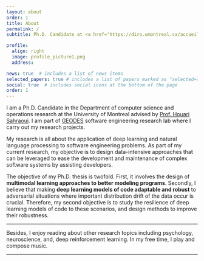 ```yaml
---
layout: about
order: 1
title: About
permalink: /
subtitle: Ph.D. Candidate at <a href="https://diro.umontreal.ca/accueil/">DIRO, University of Montreal</a> and <a href="https://geodes.iro.umontreal.ca/">GEODES research lab</a>.

profile:
  align: right
  image: profile_picture1.png
  address:

news: true  # includes a list of news items
selected_papers: true # includes a list of papers marked as "selected={true}"
social: true  # includes social icons at the bottom of the page
order: 1
---
```


I am a Ph.D. Candidate in the Department of computer science and operations research at the University of Montreal advised by <a href="https://diro.umontreal.ca/repertoire-departement/professeurs/professeur/in/in15076/sg/Houari%20Sahraoui/">Prof. Houari Sahraoui</a>.
I am part of <a href="https://geodes.iro.umontreal.ca/">GEODES</a> software engineering research lab where I carry out my research projects. 



My research is all about the application of deep learning and natural language processing to software engineering problems. 
As part of my current research, my objective is to design data-intensive approaches that can be leveraged to ease the development and maintenance of complex software systems by assisting developers.

The objective of my Ph.D. thesis is twofold. First, it involves the design of **multimodal learning approaches to better modeling programs**. Secondly, I believe that making **deep learning models of code adaptable and robust** to adversarial situations where important distribution drift of the data occur is crucial. Therefore, my second objective is to study the resilience of deep learning models of code to these scenarios, and design methods to improve their robustness.

---

Besides, I enjoy reading about other research topics including psychology, neuroscience, and, deep reinforcement learning. In my free time, I play and compose music.

---